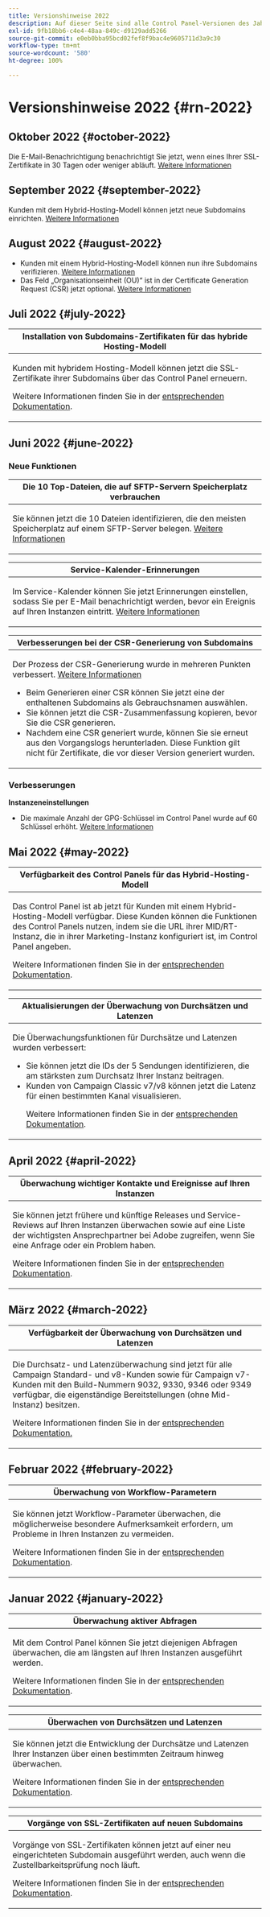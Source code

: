 ```yaml
---
title: Versionshinweise 2022
description: Auf dieser Seite sind alle Control Panel-Versionen des Jahres 2022 aufgelistet.
exl-id: 9fb18bb6-c4e4-48aa-849c-d9129add5266
source-git-commit: e0eb0bba95bcd02fef8f9bac4e9605711d3a9c30
workflow-type: tm+mt
source-wordcount: '580'
ht-degree: 100%

---
```


# Versionshinweise 2022 {#rn-2022}

## Oktober 2022 {#october-2022}

Die E-Mail-Benachrichtigung benachrichtigt Sie jetzt, wenn eines Ihrer SSL-Zertifikate in 30 Tagen oder weniger abläuft. [Weitere Informationen](../performance-monitoring/using/email-alerting.md)

## September 2022 {#september-2022}

Kunden mit dem Hybrid-Hosting-Modell können jetzt neue Subdomains einrichten. [Weitere Informationen](../subdomains-certificates/using/setting-up-new-subdomain.md)

## August 2022 {#august-2022}

* Kunden mit einem Hybrid-Hosting-Modell können nun ihre Subdomains verifizieren. [Weitere Informationen](../subdomains-certificates/using/monitoring-subdomains.md)
* Das Feld „Organisationseinheit (OU)“ ist in der Certificate Generation Request (CSR) jetzt optional. [Weitere Informationen](../subdomains-certificates/using/renewing-subdomain-certificate.md)

## Juli 2022 {#july-2022}

<table>
<thead>
<tr>
<th><strong>Installation von Subdomains-Zertifikaten für das hybride Hosting-Modell</strong><br/></th>
</tr>
</thead>
<tbody>
<tr>
<td>
<p><p>Kunden mit hybridem Hosting-Modell können jetzt die SSL-Zertifikate ihrer Subdomains über das Control Panel erneuern.</p><p>Weitere Informationen finden Sie in der <a href="../subdomains-certificates/using/renewing-subdomain-certificate.md">entsprechenden Dokumentation</a>.</p>
</td>
</tr>
</tbody>
</table>

## Juni 2022 {#june-2022}

### Neue Funktionen

<table>
<thead>
<tr>
<th><strong>Die 10 Top-Dateien, die auf SFTP-Servern Speicherplatz verbrauchen</strong><br/></th>
</tr>
</thead>
<tbody>
<tr>
<td>
<p>Sie können jetzt die 10 Dateien identifizieren, die den meisten Speicherplatz auf einem SFTP-Server belegen. <a href="../sftp/using/sftp-storage-management.md">Weitere Informationen</a></p>
</td>
</tr>
</tbody>
</table>

<table>
<thead>
<tr>
<th><strong>Service-Kalender-Erinnerungen</strong><br/></th>
</tr>
</thead>
<tbody>
<tr>
<td>
<p>Im Service-Kalender können Sie jetzt Erinnerungen einstellen, sodass Sie per E-Mail benachrichtigt werden, bevor ein Ereignis auf Ihren Instanzen eintritt. <a href="../service-events/service-events.md">Weitere Informationen</a></p>
</td>
</tr>
</tbody>
</table>

<table>
<thead>
<tr>
<th><strong>Verbesserungen bei der CSR-Generierung von Subdomains</strong><br/></th>
</tr>
</thead>
<tbody>
<tr>
<td>
<p>Der Prozess der CSR-Generierung wurde in mehreren Punkten verbessert. <a href="../subdomains-certificates/using/renewing-subdomain-certificate.md">Weitere Informationen</a></p><ul><li>Beim Generieren einer CSR können Sie jetzt eine der enthaltenen Subdomains als Gebrauchsnamen auswählen.</li><li>Sie können jetzt die CSR-Zusammenfassung kopieren, bevor Sie die CSR generieren.</li><li>Nachdem eine CSR generiert wurde, können Sie sie erneut aus den Vorgangslogs herunterladen. Diese Funktion gilt nicht für Zertifikate, die vor dieser Version generiert wurden.</li></ul><p>

</td>
</tr>
</tbody>
</table>

### Verbesserungen

**Instanzeneinstellungen**

* Die maximale Anzahl der GPG-Schlüssel im Control Panel wurde auf 60 Schlüssel erhöht. [Weitere Informationen](../instances-settings/using/gpg-keys-management.md)

## Mai 2022 {#may-2022}

<table>
<thead>
<tr>
<th><strong>Verfügbarkeit des Control Panels für das Hybrid-Hosting-Modell</strong><br/></th>
</tr>
</thead>
<tbody>
<tr>
<td>
<p>Das Control Panel ist ab jetzt für Kunden mit einem Hybrid-Hosting-Modell verfügbar. Diese Kunden können die Funktionen des Control Panels nutzen, indem sie die URL ihrer MID/RT-Instanz, die in ihrer Marketing-Instanz konfiguriert ist, im Control Panel angeben.</p><p>Weitere Informationen finden Sie in der <a href="../instances-settings/using/external-accounts.md">entsprechenden Dokumentation</a>.</p>
</td>
</tr>
</tbody>
</table>

<table>
<thead>
<tr>
<th><strong>Aktualisierungen der Überwachung von Durchsätzen und Latenzen</strong><br/></th>
</tr>
</thead>
<tbody>
<tr>
<td>
<p>Die Überwachungsfunktionen für Durchsätze und Latenzen wurden verbessert:<ul><li>Sie können jetzt die IDs der 5 Sendungen identifizieren, die am stärksten zum Durchsatz Ihrer Instanz beitragen.</li><li>Kunden von Campaign Classic v7/v8 können jetzt die Latenz für einen bestimmten Kanal visualisieren.</p></li><p>Weitere Informationen finden Sie in der <a href="../performance-monitoring/using/throughputs-latencies.md">entsprechenden Dokumentation</a>.</p>
</td>
</tr>
</tbody>
</table>


## April 2022 {#april-2022}

<table>
<thead>
<tr>
<th><strong>Überwachung wichtiger Kontakte und Ereignisse auf Ihren Instanzen</strong><br/></th>
</tr>
</thead>
<tbody>
<tr>
<td>
<p>Sie können jetzt frühere und künftige Releases und Service-Reviews auf Ihren Instanzen überwachen sowie auf eine Liste der wichtigsten Ansprechpartner bei Adobe zugreifen, wenn Sie eine Anfrage oder ein Problem haben.</p><p>Weitere Informationen finden Sie in der <a href="../service-events/service-events.md">entsprechenden Dokumentation</a>.</p>
</td>
</tr>
</tbody>
</table>

## März 2022 {#march-2022}

<table>
<thead>
<tr>
<th><strong>Verfügbarkeit der Überwachung von Durchsätzen und Latenzen</strong><br/></th>
</tr>
</thead>
<tbody>
<tr>
<td>
<p>Die Durchsatz- und Latenzüberwachung sind jetzt für alle Campaign Standard- und v8-Kunden sowie für Campaign v7-Kunden mit den Build-Nummern 9032, 9330, 9346 oder 9349 verfügbar, die eigenständige Bereitstellungen (ohne Mid-Instanz) besitzen.</p><p>Weitere Informationen finden Sie in der <a href="../performance-monitoring/using/throughputs-latencies.md">entsprechenden Dokumentation.</a></p>
</td>
</tr>
</tbody>
</table>

## Februar 2022 {#february-2022}

<table>
<thead>
<tr>
<th><strong>Überwachung von Workflow-Parametern</strong><br/></th>
</tr>
</thead>
<tbody>
<tr>
<td>
<p>Sie können jetzt Workflow-Parameter überwachen, die möglicherweise besondere Aufmerksamkeit erfordern, um Probleme in Ihren Instanzen zu vermeiden. </p><p>Weitere Informationen finden Sie in der <a href="../performance-monitoring/using/workflow-monitoring.md">entsprechenden Dokumentation</a>.</p>
</td>
</tr>
</tbody>
</table>

## Januar 2022 {#january-2022}

<table>
<thead>
<tr>
<th><strong>Überwachung aktiver Abfragen</strong><br/></th>
</tr>
</thead>
<tbody>
<tr>
<td>
<p>Mit dem Control Panel können Sie jetzt diejenigen Abfragen überwachen, die am längsten auf Ihren Instanzen ausgeführt werden.</p><p>Weitere Informationen finden Sie in der <a href="../performance-monitoring/using/database-active-queries.md">entsprechenden Dokumentation</a>.</p>
</td>
</tr>
</tbody>
</table>

<table>
<thead>
<tr>
<th><strong>Überwachen von Durchsätzen und Latenzen</strong><br/></th>
</tr>
</thead>
<tbody>
<tr>
<td>
<p>Sie können jetzt die Entwicklung der Durchsätze und Latenzen Ihrer Instanzen über einen bestimmten Zeitraum hinweg überwachen.</p><p>Weitere Informationen finden Sie in der <a href="../performance-monitoring/using/throughputs-latencies.md">entsprechenden Dokumentation</a>.</p>
</td>
</tr>
</tbody>
</table>

<table>
<thead>
<tr>
<th><strong>Vorgänge von SSL-Zertifikaten auf neuen Subdomains</strong><br/></th>
</tr>
</thead>
<tbody>
<tr>
<td>
<p>Vorgänge von SSL-Zertifikaten können jetzt auf einer neu eingerichteten Subdomain ausgeführt werden, auch wenn die Zustellbarkeitsprüfung noch läuft.</p><p>Weitere Informationen finden Sie in der <a href="../subdomains-certificates/using/renewing-subdomain-certificate.md">entsprechenden Dokumentation</a>.</p>
</td>
</tr>
</tbody>
</table>
